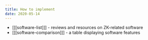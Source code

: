 ```yaml
---
title: How to implement
date: 2020-05-14
---
```


* [[[software-list]]] - reviews and resources on ZK-related software
* [[[software-comparison]]] - a table displaying software features

